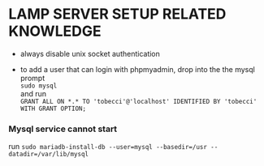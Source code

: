 # LAMP SERVER SETUP RELATED KNOWLEDGE

* always disable unix socket authentication

*  to add a user that can login with phpmyadmin, drop into the the mysql prompt  
  `sudo mysql`  
  and run  
  `GRANT ALL ON *.* TO 'tobecci'@'localhost' IDENTIFIED BY 'tobecci' WITH GRANT OPTION;`

### Mysql service cannot start

run `sudo mariadb-install-db --user=mysql --basedir=/usr --datadir=/var/lib/mysql`